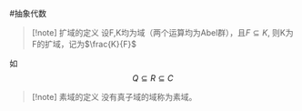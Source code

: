 #抽象代数 


>[!note] 扩域的定义
>设F,K均为域（两个运算均为Abel群），且$F\subseteq K$, 则K为F的扩域，记为$\frac{K}{F}$


如 $$Q \subseteq R \subseteq C $$

>[!note] 素域的定义
没有真子域的域称为素域。


